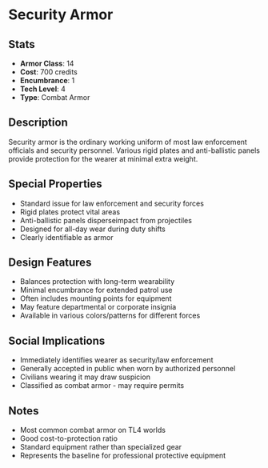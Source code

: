 # Security Armor

## Stats
- **Armor Class**: 14
- **Cost**: 700 credits
- **Encumbrance**: 1
- **Tech Level**: 4
- **Type**: Combat Armor

## Description
Security armor is the ordinary working uniform of most law enforcement officials and security personnel. Various rigid plates and anti-ballistic panels provide protection for the wearer at minimal extra weight.

## Special Properties
- Standard issue for law enforcement and security forces
- Rigid plates protect vital areas
- Anti-ballistic panels disperseimpact from projectiles
- Designed for all-day wear during duty shifts
- Clearly identifiable as armor

## Design Features
- Balances protection with long-term wearability
- Minimal encumbrance for extended patrol use
- Often includes mounting points for equipment
- May feature departmental or corporate insignia
- Available in various colors/patterns for different forces

## Social Implications
- Immediately identifies wearer as security/law enforcement
- Generally accepted in public when worn by authorized personnel
- Civilians wearing it may draw suspicion
- Classified as combat armor - may require permits

## Notes
- Most common combat armor on TL4 worlds
- Good cost-to-protection ratio
- Standard equipment rather than specialized gear
- Represents the baseline for professional protective equipment